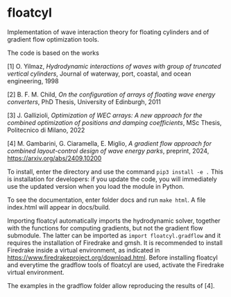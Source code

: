 # floatcyl
Implementation of wave interaction theory for floating cylinders and of gradient flow optimization tools.

The code is based on the works

[1] O. Yilmaz, *Hydrodynamic interactions of waves with group of truncated vertical cylinders*, Journal of waterway, port, coastal, and ocean engineering, 1998

[2] B. F. M. Child, *On the configuration of arrays of floating wave energy converters*, PhD Thesis, University of Edinburgh, 2011

[3] J. Gallizioli, *Optimization of WEC arrays: A new approach for the combined optimization of positions and damping coefficients*, MSc Thesis, Politecnico di Milano, 2022

[4] M. Gambarini, G. Ciaramella, E. Miglio, *A gradient flow approach for combined layout-control design of wave energy parks*, preprint, 2024, <https://arxiv.org/abs/2409.10200>

To install, enter the directory and use the command
`pip3 install -e .`
This is installation for developers: if you update the code, you will immediately use the updated version when you load the module in Python.

To see the documentation, enter folder docs and run
`make html`.
A file index.html will appear in docs/build.

Importing floatcyl automatically imports the hydrodynamic solver, together with the functions for computing gradients, but not the gradient flow submodule.
The latter can be imported as `import floatcyl.gradflow` and it requires the installation of Firedrake and gmsh.
It is recommended to install Firedrake inside a virtual environment, as indicated in https://www.firedrakeproject.org/download.html.
Before installing floatcyl and everytime the gradflow tools of floatcyl are used, activate the Firedrake virtual environment.

The examples in the gradflow folder allow reproducing the results of [4].

